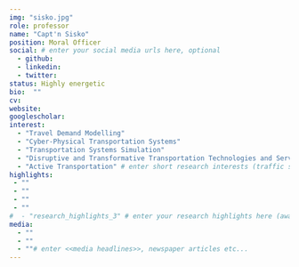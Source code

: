 ```yaml
---
img: "sisko.jpg"
role: professor
name: "Capt'n Sisko"
position: Moral Officer
social: # enter your social media urls here, optional
  - github: 
  - linkedin: 
  - twitter: 
status: Highly energetic
bio:  ""
cv: 
website: 
googlescholar: 
interest:
  - "Travel Demand Modelling"
  - "Cyber-Physical Transportation Systems"
  - "Transportation Systems Simulation"
  - "Disruptive and Transformative Transportation Technologies and Services"
  - "Active Transportation" # enter short research interests (traffic signal, CAV, etc.), optional
highlights:
 - ""
 - ""
 - ""
 - ""
#  - "research_highlights_3" # enter your research highlights here (awards, achievements, etc.), optional
media:
  - ""
  - "" 
  - ""# enter <<media headlines>>, newspaper articles etc...
---
```

